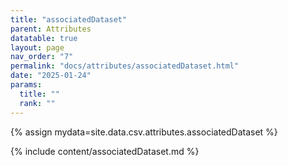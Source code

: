 ```yaml
---
title: "associatedDataset"
parent: Attributes
datatable: true
layout: page
nav_order: "7"
permalink: "docs/attributes/associatedDataset.html"
date: "2025-01-24"
params:
  title: ""
  rank: ""
---
```

{% assign mydata=site.data.csv.attributes.associatedDataset %} 

{% include content/associatedDataset.md %}
